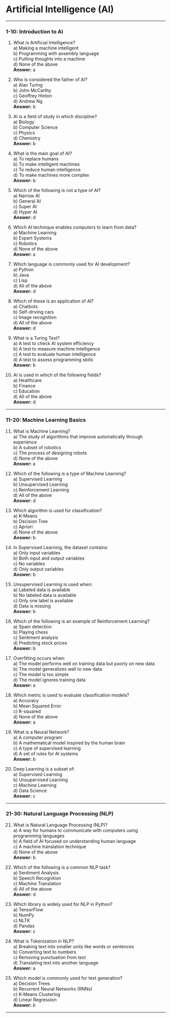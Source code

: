 # Artificial Intelligence (AI)
---

### **1-10: Introduction to AI**  
1. What is Artificial Intelligence?  
   a) Making a machine intelligent  
   b) Programming with assembly language  
   c) Putting thoughts into a machine  
   d) None of the above  
   **Answer:** a  

2. Who is considered the father of AI?  
   a) Alan Turing  
   b) John McCarthy  
   c) Geoffrey Hinton  
   d) Andrew Ng  
   **Answer:** b  

3. AI is a field of study in which discipline?  
   a) Biology  
   b) Computer Science  
   c) Physics  
   d) Chemistry  
   **Answer:** b  

4. What is the main goal of AI?  
   a) To replace humans  
   b) To make intelligent machines  
   c) To reduce human intelligence  
   d) To make machines more complex  
   **Answer:** b  

5. Which of the following is not a type of AI?  
   a) Narrow AI  
   b) General AI  
   c) Super AI  
   d) Hyper AI  
   **Answer:** d  

6. Which AI technique enables computers to learn from data?  
   a) Machine Learning  
   b) Expert Systems  
   c) Robotics  
   d) None of the above  
   **Answer:** a  

7. Which language is commonly used for AI development?  
   a) Python  
   b) Java  
   c) Lisp  
   d) All of the above  
   **Answer:** d  

8. Which of these is an application of AI?  
   a) Chatbots  
   b) Self-driving cars  
   c) Image recognition  
   d) All of the above  
   **Answer:** d  

9. What is a Turing Test?  
   a) A test to check AI system efficiency  
   b) A test to measure machine intelligence  
   c) A test to evaluate human intelligence  
   d) A test to assess programming skills  
   **Answer:** b  

10. AI is used in which of the following fields?  
   a) Healthcare  
   b) Finance  
   c) Education  
   d) All of the above  
   **Answer:** d  

---

### **11-20: Machine Learning Basics**  
11. What is Machine Learning?  
   a) The study of algorithms that improve automatically through experience  
   b) A subset of robotics  
   c) The process of designing robots  
   d) None of the above  
   **Answer:** a  

12. Which of the following is a type of Machine Learning?  
   a) Supervised Learning  
   b) Unsupervised Learning  
   c) Reinforcement Learning  
   d) All of the above  
   **Answer:** d  

13. Which algorithm is used for classification?  
   a) K-Means  
   b) Decision Tree  
   c) Apriori  
   d) None of the above  
   **Answer:** b  

14. In Supervised Learning, the dataset contains:  
   a) Only input variables  
   b) Both input and output variables  
   c) No variables  
   d) Only output variables  
   **Answer:** b  

15. Unsupervised Learning is used when:  
   a) Labeled data is available  
   b) No labeled data is available  
   c) Only one label is available  
   d) Data is missing  
   **Answer:** b  

16. Which of the following is an example of Reinforcement Learning?  
   a) Spam detection  
   b) Playing chess  
   c) Sentiment analysis  
   d) Predicting stock prices  
   **Answer:** b  

17. Overfitting occurs when:  
   a) The model performs well on training data but poorly on new data  
   b) The model generalizes well to new data  
   c) The model is too simple  
   d) The model ignores training data  
   **Answer:** a  

18. Which metric is used to evaluate classification models?  
   a) Accuracy  
   b) Mean Squared Error  
   c) R-squared  
   d) None of the above  
   **Answer:** a  

19. What is a Neural Network?  
   a) A computer program  
   b) A mathematical model inspired by the human brain  
   c) A type of supervised learning  
   d) A set of rules for AI systems  
   **Answer:** b  

20. Deep Learning is a subset of:  
   a) Supervised Learning  
   b) Unsupervised Learning  
   c) Machine Learning  
   d) Data Science  
   **Answer:** c  

---

### **21-30: Natural Language Processing (NLP)**  
21. What is Natural Language Processing (NLP)?  
   a) A way for humans to communicate with computers using programming languages  
   b) A field of AI focused on understanding human language  
   c) A machine translation technique  
   d) None of the above  
   **Answer:** b  

22. Which of the following is a common NLP task?  
   a) Sentiment Analysis  
   b) Speech Recognition  
   c) Machine Translation  
   d) All of the above  
   **Answer:** d  

23. Which library is widely used for NLP in Python?  
   a) TensorFlow  
   b) NumPy  
   c) NLTK  
   d) Pandas  
   **Answer:** c  

24. What is Tokenization in NLP?  
   a) Breaking text into smaller units like words or sentences  
   b) Converting text to numbers  
   c) Removing punctuation from text  
   d) Translating text into another language  
   **Answer:** a  

25. Which model is commonly used for text generation?  
   a) Decision Trees  
   b) Recurrent Neural Networks (RNNs)  
   c) K-Means Clustering  
   d) Linear Regression  
   **Answer:** b  

---

